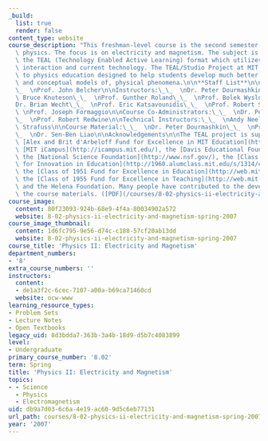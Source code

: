 ```yaml
---
_build:
  list: true
  render: false
content_type: website
course_description: "This freshman-level course is the second semester of introductory\
  \ physics. The focus is on electricity and magnetism. The subject is taught using\
  \ the TEAL (Technology Enabled Active Learning) format which utilizes small group\
  \ interaction and current technology. The TEAL/Studio Project at MIT is a new approach\
  \ to physics education designed to help students develop much better intuition about,\
  \ and conceptual models of, physical phenomena.\n\n**Staff List**\n\nVisualizations:\_\
  \_  \nProf. John Belcher\n\nInstructors:\_\_  \nDr. Peter Dourmashkin\_\_  \nProf.\
  \ Bruce Knuteson\_\_  \nProf. Gunther Roland\_\_  \nProf. Bolek Wyslouch\_\_  \n\
  Dr. Brian Wecht\_\_  \nProf. Eric Katsavounidis\_\_  \nProf. Robert Simcoe\_\_ \
  \ \nProf. Joseph Formaggio\n\nCourse Co-Administrators:\_\_  \nDr. Peter Dourmashkin\_\
  \_  \nProf. Robert Redwine\n\nTechnical Instructors:\_\_  \nAndy Neely\_\_  \nMatthew\
  \ Strafuss\n\nCourse Material:\_\_  \nDr. Peter Dourmashkin\_\_  \nProf. Eric Hudson\_\
  \_  \nDr. Sen-Ben Liao\n\nAcknowledgements\n\nThe TEAL project is supported by The\
  \ [Alex and Brit d'Arbeloff Fund for Excellence in MIT Education](http://web.mit.edu/newsoffice/1999/darb-0310.html),\
  \ [MIT iCampus](http://icampus.mit.edu/), the [Davis Educational Foundation](http://www.davisfoundations.org/site/educational.asp),\
  \ the [National Science Foundation](http://www.nsf.gov/), the [Class of 1960 Endowment\
  \ for Innovation in Education](http://1960.alumclass.mit.edu/s/1314/clubs-classes-interior.aspx?sid=1314&gid=51&pgid=2684),\
  \ the [Class of 1951 Fund for Excellence in Education](http://web.mit.edu/acadinfo/alumnifunds/about.html),\
  \ the [Class of 1955 Fund for Excellence in Teaching](http://web.mit.edu/acadinfo/alumnifunds/about.html),\
  \ and the Helena Foundation. Many people have contributed to the development of\
  \ the course materials. ([PDF](/courses/8-02-physics-ii-electricity-and-magnetism-spring-2007/resources/acknowledgements))"
course_image:
  content: 80f23093-924b-68e9-4f4a-80034902a572
  website: 8-02-physics-ii-electricity-and-magnetism-spring-2007
course_image_thumbnail:
  content: 1d6fc795-9e56-d74c-c188-57cf20ab13dd
  website: 8-02-physics-ii-electricity-and-magnetism-spring-2007
course_title: 'Physics II: Electricity and Magnetism'
department_numbers:
- '8'
extra_course_numbers: ''
instructors:
  content:
  - de1a3f2c-6cec-7107-a00a-b69ca71460cd
  website: ocw-www
learning_resource_types:
- Problem Sets
- Lecture Notes
- Open Textbooks
legacy_uid: 8d3bdda7-363b-3a4b-18d9-d5b7c4083899
level:
- Undergraduate
primary_course_number: '8.02'
term: Spring
title: 'Physics II: Electricity and Magnetism'
topics:
- - Science
  - Physics
  - Electromagnetism
uid: db9a7d03-6c6a-4e19-ac60-9d5c6eb77131
url_path: courses/8-02-physics-ii-electricity-and-magnetism-spring-2007
year: '2007'
---
```


